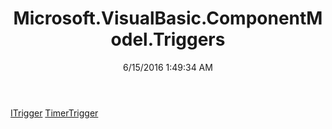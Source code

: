 ﻿---
title: Microsoft.VisualBasic.ComponentModel.Triggers
date: 6/15/2016 1:49:34 AM
---

[ITrigger](T-Microsoft.VisualBasic.ComponentModel.Triggers.ITrigger.html)
[TimerTrigger](T-Microsoft.VisualBasic.ComponentModel.Triggers.TimerTrigger.html)
